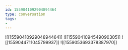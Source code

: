 ```yaml
---
id: 1559041092904894464
type: conversation
tags:
- 
---
```

![[1559041092904894464]]
![[1559041094549090305]]
![[1559044711045799937]]
![[1559053693378387970]]

